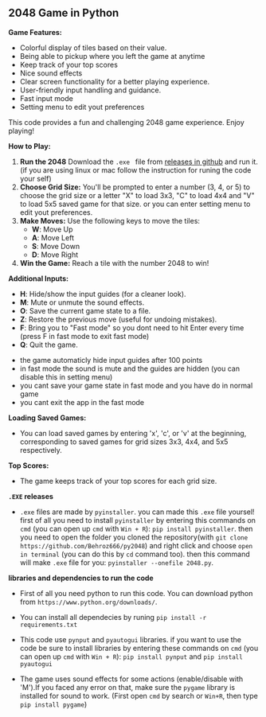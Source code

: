 ## 2048 Game in Python

**Game Features:**

- Colorful display of tiles based on their value.
- Being able to pickup where you left the game at anytime
- Keep track of your top scores
- Nice sound effects
- Clear screen functionality for a better playing experience.
- User-friendly input handling and guidance.
- Fast input mode 
- Setting menu to edit yout preferences

This code provides a fun and challenging 2048 game experience. Enjoy playing!

**How to Play:**

1. **Run the 2048** Download the `.exe ` file from [releases in github](https://github.com/Behroz666/py2048/releases) and run it.(if you are using linux or mac follow the instruction for runing the code your self)
2. **Choose Grid Size:** You'll be prompted to enter a number (3, 4, or 5) to choose the grid size or a letter "X" to load 3x3, "C" to load 4x4 and "V" to load 5x5 saved game for that size. or you can enter setting menu to edit yout preferences.
3. **Make Moves:** Use the following keys to move the tiles:
    - **W**: Move Up
    - **A**: Move Left
    - **S**: Move Down
    - **D**: Move Right
4. **Win the Game:** Reach a tile with the number 2048 to win!

**Additional Inputs:**

- **H**: Hide/show the input guides (for a cleaner look).
- **M**: Mute or unmute the sound effects.
- **O**: Save the current game state to a file.
- **Z**: Restore the previous move (useful for undoing mistakes).
- **F**: Bring you to "Fast mode" so you dont need to hit Enter every time (press F in fast mode to exit fast mode)
- **Q**: Quit the game.

* the game automaticly hide input guides after 100 points
* in fast mode the sound is mute and the guides are hidden (you can disable this in setting menu)
* you cant save your game state in fast mode and you have do in normal game
* you cant exit the app in the fast mode

**Loading Saved Games:**

- You can load saved games by entering 'x', 'c', or 'v' at the beginning, corresponding to saved games for grid sizes 3x3, 4x4, and 5x5 respectively.

**Top Scores:**

- The game keeps track of your top scores for each grid size.

**`.EXE` releases**

- `.exe` files are made by `pyinstaller`. you can made this `.exe` file yoursel! first of all you need to install `pyinstaller` by entering this commands on `cmd` (you can open up `cmd` with `Win + R`): `pip install pyinstaller`. then you need to open the folder you cloned the repository(with `git clone https://github.com/Behroz666/py2048`) and right click and choose `open in terminal` (you can do this by `cd` command too). then this command will make `.exe` file for you: `pyinstaller --onefile 2048.py`. 

**libraries and dependencies to run the code**

- First of all you need python to run this code. You can download python from `https://www.python.org/downloads/`.

- You can install all dependecies by runing `pip install -r requirements.txt`

- This code use `pynput` and `pyautogui` libraries. if you want to use the code be sure to install libraries by entering these commands on `cmd` (you can open up `cmd` with `Win + R`): `pip install pynput` and `pip install pyautogui`

- The game uses sound effects for some actions (enable/disable with 'M').If you faced any error on that, make sure the `pygame` library is installed for sound to work. (First open `cmd` by search or `Win+R`, then type `pip install pygame`)